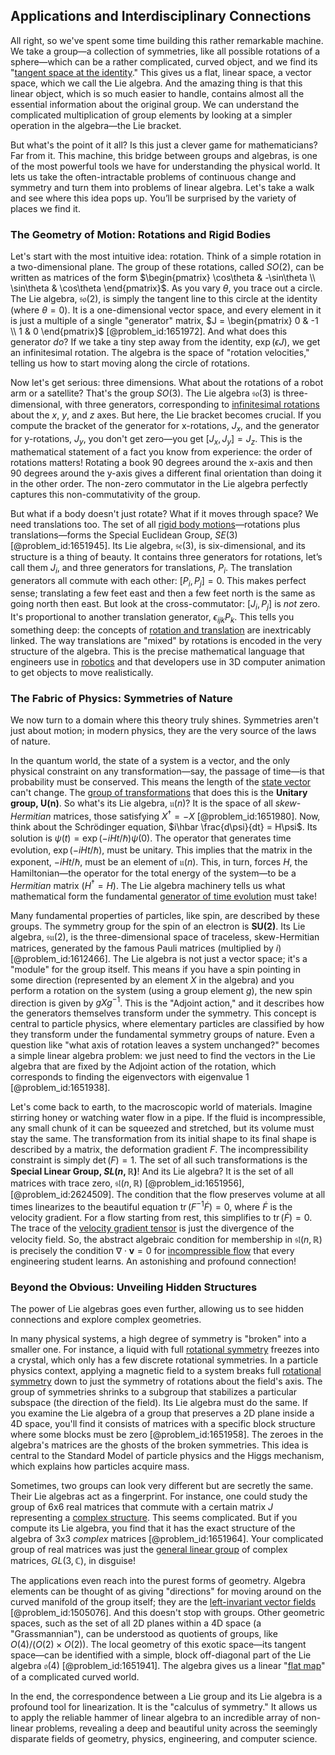 ## Applications and Interdisciplinary Connections

All right, so we've spent some time building this rather remarkable machine. We take a group—a collection of symmetries, like all possible rotations of a sphere—which can be a rather complicated, curved object, and we find its "[tangent space at the identity](@article_id:265974)." This gives us a flat, linear space, a vector space, which we call the Lie algebra. And the amazing thing is that this linear object, which is so much easier to handle, contains almost all the essential information about the original group. We can understand the complicated multiplication of group elements by looking at a simpler operation in the algebra—the Lie bracket.

But what's the point of it all? Is this just a clever game for mathematicians? Far from it. This machine, this bridge between groups and algebras, is one of the most powerful tools we have for understanding the physical world. It lets us take the often-intractable problems of continuous change and symmetry and turn them into problems of linear algebra. Let's take a walk and see where this idea pops up. You’ll be surprised by the variety of places we find it.

### The Geometry of Motion: Rotations and Rigid Bodies

Let's start with the most intuitive idea: rotation. Think of a simple rotation in a two-dimensional plane. The group of these rotations, called $SO(2)$, can be written as matrices of the form $\begin{pmatrix} \cos\theta & -\sin\theta \\ \sin\theta & \cos\theta \end{pmatrix}$. As you vary $\theta$, you trace out a circle. The Lie algebra, $\mathfrak{so}(2)$, is simply the tangent line to this circle at the identity (where $\theta=0$). It is a one-dimensional vector space, and every element in it is just a multiple of a single "generator" matrix, $J = \begin{pmatrix} 0 & -1 \\ 1 & 0 \end{pmatrix}$ [@problem_id:1651972]. And what does this generator *do*? If we take a tiny step away from the identity, $\exp(\epsilon J)$, we get an infinitesimal rotation. The algebra is the space of "rotation velocities," telling us how to start moving along the circle of rotations.

Now let's get serious: three dimensions. What about the rotations of a robot arm or a satellite? That's the group $SO(3)$. The Lie algebra $\mathfrak{so}(3)$ is three-dimensional, with three generators, corresponding to [infinitesimal rotations](@article_id:166141) about the $x$, $y$, and $z$ axes. But here, the Lie bracket becomes crucial. If you compute the bracket of the generator for x-rotations, $J_x$, and the generator for y-rotations, $J_y$, you don't get zero—you get $[J_x, J_y] = J_z$. This is the mathematical statement of a fact you know from experience: the order of rotations matters! Rotating a book 90 degrees around the x-axis and then 90 degrees around the y-axis gives a different final orientation than doing it in the other order. The non-zero commutator in the Lie algebra perfectly captures this non-commutativity of the group.

But what if a body doesn't just rotate? What if it moves through space? We need translations too. The set of all [rigid body motions](@article_id:200172)—rotations plus translations—forms the Special Euclidean Group, $SE(3)$ [@problem_id:1651945]. Its Lie algebra, $\mathfrak{se}(3)$, is six-dimensional, and its structure is a thing of beauty. It contains three generators for rotations, let’s call them $J_i$, and three generators for translations, $P_i$. The translation generators all commute with each other: $[P_i, P_j] = 0$. This makes perfect sense; translating a few feet east and then a few feet north is the same as going north then east. But look at the cross-commutator: $[J_i, P_j]$ is *not* zero. It's proportional to another translation generator, $\epsilon_{ijk} P_k$. This tells you something deep: the concepts of [rotation and translation](@article_id:175500) are inextricably linked. The way translations are "mixed" by rotations is encoded in the very structure of the algebra. This is the precise mathematical language that engineers use in [robotics](@article_id:150129) and that developers use in 3D computer animation to get objects to move realistically.

### The Fabric of Physics: Symmetries of Nature

We now turn to a domain where this theory truly shines. Symmetries aren't just about motion; in modern physics, they are the very source of the laws of nature.

In the quantum world, the state of a system is a vector, and the only physical constraint on any transformation—say, the passage of time—is that probability must be conserved. This means the length of the [state vector](@article_id:154113) can't change. The [group of transformations](@article_id:174076) that does this is the **Unitary group, U(n)**. So what's its Lie algebra, $\mathfrak{u}(n)$? It is the space of all *skew-Hermitian* matrices, those satisfying $X^\dagger = -X$ [@problem_id:1651980]. Now, think about the Schrödinger equation, $i\hbar \frac{d\psi}{dt} = H\psi$. Its solution is $\psi(t) = \exp(-iHt/\hbar) \psi(0)$. The operator that generates time evolution, $\exp(-iHt/\hbar)$, must be unitary. This implies that the matrix in the exponent, $-iHt/\hbar$, must be an element of $\mathfrak{u}(n)$. This, in turn, forces $H$, the Hamiltonian—the operator for the total energy of the system—to be a *Hermitian* matrix ($H^\dagger = H$). The Lie algebra machinery tells us what mathematical form the fundamental [generator of time evolution](@article_id:165550) must take!

Many fundamental properties of particles, like spin, are described by these groups. The symmetry group for the spin of an electron is **SU(2)**. Its Lie algebra, $\mathfrak{su}(2)$, is the three-dimensional space of traceless, skew-Hermitian matrices, generated by the famous Pauli matrices (multiplied by $i$) [@problem_id:1612466]. The Lie algebra is not just a vector space; it's a "module" for the group itself. This means if you have a spin pointing in some direction (represented by an element $X$ in the algebra) and you perform a rotation on the system (using a group element $g$), the new spin direction is given by $gXg^{-1}$. This is the "Adjoint action," and it describes how the generators themselves transform under the symmetry. This concept is central to particle physics, where elementary particles are classified by how they transform under the fundamental symmetry groups of nature. Even a question like "what axis of rotation leaves a system unchanged?" becomes a simple linear algebra problem: we just need to find the vectors in the Lie algebra that are fixed by the Adjoint action of the rotation, which corresponds to finding the eigenvectors with eigenvalue 1 [@problem_id:1651938].

Let's come back to earth, to the macroscopic world of materials. Imagine stirring honey or watching water flow in a pipe. If the fluid is incompressible, any small chunk of it can be squeezed and stretched, but its volume must stay the same. The transformation from its initial shape to its final shape is described by a matrix, the deformation gradient $F$. The incompressibility constraint is simply $\det(F) = 1$. The set of all such transformations is the **Special Linear Group, $SL(n, \mathbb{R})$**! And its Lie algebra? It is the set of all matrices with trace zero, $\mathfrak{sl}(n,\mathbb{R})$ [@problem_id:1651956], [@problem_id:2624509]. The condition that the flow preserves volume at all times linearizes to the beautiful equation $\operatorname{tr}(F^{-1}\dot{F}) = 0$, where $\dot{F}$ is the velocity gradient. For a flow starting from rest, this simplifies to $\operatorname{tr}(\dot{F}) = 0$. The trace of the [velocity gradient tensor](@article_id:270434) is just the divergence of the velocity field. So, the abstract algebraic condition for membership in $\mathfrak{sl}(n,\mathbb{R})$ is precisely the condition $\nabla \cdot \mathbf{v} = 0$ for [incompressible flow](@article_id:139807) that every engineering student learns. An astonishing and profound connection!

### Beyond the Obvious: Unveiling Hidden Structures

The power of Lie algebras goes even further, allowing us to see hidden connections and explore complex geometries.

In many physical systems, a high degree of symmetry is "broken" into a smaller one. For instance, a liquid with full [rotational symmetry](@article_id:136583) freezes into a crystal, which only has a few discrete rotational symmetries. In a particle physics context, applying a magnetic field to a system breaks full [rotational symmetry](@article_id:136583) down to just the symmetry of rotations about the field's axis. The group of symmetries shrinks to a subgroup that stabilizes a particular subspace (the direction of the field). Its Lie algebra must do the same. If you examine the Lie algebra of a group that preserves a 2D plane inside a 4D space, you'll find it consists of matrices with a specific block structure where some blocks must be zero [@problem_id:1651958]. The zeroes in the algebra's matrices are the ghosts of the broken symmetries. This idea is central to the Standard Model of particle physics and the Higgs mechanism, which explains how particles acquire mass.

Sometimes, two groups can look very different but are secretly the same. Their Lie algebras act as a fingerprint. For instance, one could study the group of 6x6 real matrices that commute with a certain matrix $J$ representing a [complex structure](@article_id:268634). This seems complicated. But if you compute its Lie algebra, you find that it has the exact structure of the algebra of 3x3 *complex* matrices [@problem_id:1651964]. Your complicated group of real matrices was just the [general linear group](@article_id:140781) of complex matrices, $GL(3, \mathbb{C})$, in disguise!

The applications even reach into the purest forms of geometry. Algebra elements can be thought of as giving "directions" for moving around on the curved manifold of the group itself; they are the [left-invariant vector fields](@article_id:636622) [@problem_id:1505076]. And this doesn't stop with groups. Other geometric spaces, such as the set of all 2D planes within a 4D space (a "Grassmannian"), can be understood as quotients of groups, like $O(4) / (O(2) \times O(2))$. The local geometry of this exotic space—its tangent space—can be identified with a simple, block off-diagonal part of the Lie algebra $\mathfrak{o}(4)$ [@problem_id:1651941]. The algebra gives us a linear "[flat map](@article_id:185690)" of a complicated curved world.

In the end, the correspondence between a Lie group and its Lie algebra is a profound tool for linearization. It is the "calculus of symmetry." It allows us to apply the reliable hammer of linear algebra to an incredible array of non-linear problems, revealing a deep and beautiful unity across the seemingly disparate fields of geometry, physics, engineering, and computer science.